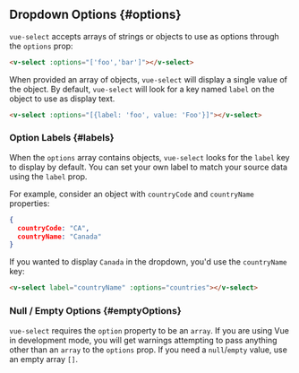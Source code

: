 ## Dropdown Options {#options}

`vue-select` accepts arrays of strings or objects to use as options through the `options` prop:

```html
<v-select :options="['foo','bar']"></v-select>
```

When provided an array of objects, `vue-select` will display a single value of the object. By default, `vue-select` will look for a key named `label` on the object to use as display text.

```html
<v-select :options="[{label: 'foo', value: 'Foo'}]"></v-select>
```

### Option Labels {#labels}

When the `options` array contains objects, `vue-select` looks for the `label` key to display by default. You can set your own label to match your source data using the `label` prop.

For example, consider an object with `countryCode` and `countryName` properties:

```json
{
  countryCode: "CA",
  countryName: "Canada"
}
```

If you wanted to display `Canada` in the dropdown, you'd use the `countryName` key:

```html
<v-select label="countryName" :options="countries"></v-select>
```

[](codepen://sagalbot/aEjLPB?height=500)

### Null / Empty Options {#emptyOptions}

`vue-select` requires the `option` property to be an `array`. If you are using Vue in development mode, you will get warnings attempting to pass anything other than an `array` to the `options` prop. If you need a `null`/`empty` value, use an empty array `[]`.
